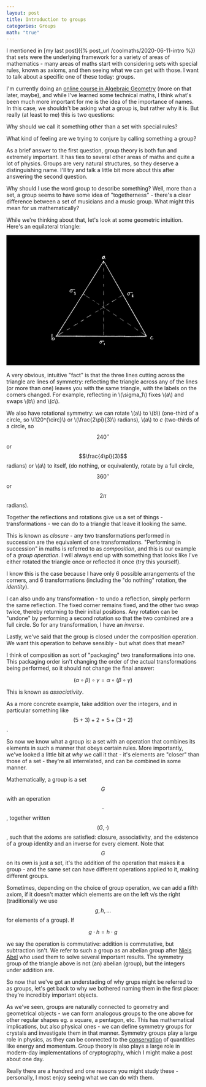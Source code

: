 ```yaml
---
layout: post
title: Introduction to groups
categories: Groups
math: "true"
---
```


I mentioned in [my last post]({% post_url /coolmaths/2020-06-11-intro %}) that sets were the underlying framework for a variety of areas of mathematics - many areas of maths start with considering sets with special rules, known as axioms, and then seeing what we can get with those. I want to talk about a specific one of these today: groups. 

I'm currently doing an [online course in Algebraic Geometry][agittoc] (more on that later, maybe), and while I've learned some technical maths, I think what's been much more important for me is the idea of the importance of names. In this case, we shouldn't be asking what a group is, but rather why it is. But really (at least to me) this is two questions: 

Why should we call it something other than a set with special rules? 

What kind of feeling are we trying to conjure by calling something a group?

As a brief answer to the first question, group theory is both fun and extremely important. It has ties to several other areas of maths and quite a lot of physics. Groups are very natural structures, so they deserve a distinguishing name. I'll try and talk a little bit more about this after answering the second question.

Why should I use the word group to describe something? Well, more than a set, a group seems to have some idea of "togetherness" - there's a clear difference between a set of musicians and a music group. What might this mean for us mathematically? 

While we're thinking about that, let's look at some geometric intuition. Here's an equilateral triangle:

![triangleS3](/assets/triangleS3.png)

A very obvious, intuitive "fact" is that the three lines cutting across the triangle are lines of symmetry: reflecting the triangle across any of the lines (or more than one) leaves you with the same triangle, with the labels on the corners changed. For example, reflecting in \\(\sigma_1\\) fixes \\(a\\) and swaps \\(b\\) and \\(c\\). 

We also have rotational symmetry: we can rotate \\(a\\) to \\(b\\) (one-third of a circle, so \\(120^{\circ}\\) or \\(\frac{2\pi}{3}\\) radians), \\(a\\) to $c$ (two-thirds of a circle, so $$240^{\circ}$$ or $$\frac{4\pi}{3}$$ radians) or \\(a\\) to itself, (do nothing, or equivalently, rotate by a full circle, $$360^{\circ}$$ or $$2\pi$$ radians).  

Together the reflections and rotations give us a set of things - transformations - we can do to a triangle that leave it looking the same. 

This is known as _closure_ - any two transformations performed in succession are the equivalent of one transformations. "Performing in succession" in maths is referred to as _composition_, and this is our example of a _group operation_. I will always end up with something that looks like I've either rotated the triangle once or reflected it once (try this yourself). 

I know this is the case because I have only 6 possible arrangements of the corners, and 6 transformations (including the "do nothing" rotation, the _identity_). 

I can also undo any transformation - to undo a reflection, simply perform the same reflection. The fixed corner remains fixed, and the other two swap twice, thereby returning to their initial positions. Any rotation can be "undone" by performing a second rotation so that the two combined are a full circle. So for any transformation, I have an _inverse_. 

Lastly, we've said that the group is closed under the composition operation. We want this operation to behave sensibly - but what does that mean? 

I think of composition as sort of "packaging" two transformations into one. This packaging order isn't changing the order of the actual transformations being performed, so it should not change the final answer:

$$(\alpha \circ \beta) \circ \gamma = \alpha \circ (\beta \circ \gamma)$$

This is known as _associativity_.

As a more concrete example, take addition over the integers, and in particular something like $$(5 + 3) + 2 = 5 + (3 + 2)$$. 

So now we know what a group is: a set with an operation that combines its elements in such a manner that obeys certain rules. More importantly, we've looked a little bit at _why_ we call it that - it's elements are "closer" than those of a set - they're all interrelated, and can be combined in some manner. 

Mathematically, a group is a set $$G$$ with an operation $$\cdot$$, together written $$(G, \cdot)$$, such that the axioms are satisfied: closure, associativity, and the existence of a group identity and an inverse for every element. Note that $$G$$ on its own is just a set, it's the addition of the operation that makes it a group - and the same set can have different operations applied to it, making different groups. 

Sometimes, depending on the choice of group operation, we can add a fifth axiom, if it doesn't matter which elements are on the left v/s the right (traditionally we use $$g, h, ...$$ for elements of a group). If

$$g \cdot h = h \cdot g$$

we say the operation is commutative: addition is commutative, but subtraction isn't. We refer to such a group as an abelian group after [Niels Abel][abel] who used them to solve several important results. The symmetry group of the triangle above is not (an) abelian (group), but the integers under addition are. 

So now that we've got an understading of why grups might be referred to as groups, let's get back to why we bothered naming them in the first place: they're incredibly important objects. 

As we've seen, groups are naturally connected to geometry and geometrical objects - we can form analogous groups to the one above for other regular shapes eg. a square, a pentagon, etc. This has mathematical implications, but also physical ones - we can define symmetry groups for crystals and investigate them in that manner. Symmetry groups play a large role in physics, as they can be connected to the [conservation][noether] of quantities like energy and momentum. Group theory is also plays a large role in modern-day implementations of cryptography, which I might make a post about one day. 

Really there are a hundred and one reasons you might study these - personally, I most enjoy seeing what we can do with them. 


[agittoc]: https://math216.wordpress.com/agittoc-2020/
[abel]: https://en.wikipedia.org/wiki/Niels_Henrik_Abel
[noether]: https://en.wikipedia.org/wiki/Noether%27s_theorem









